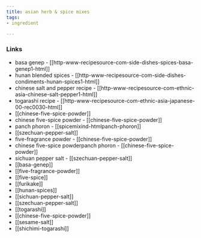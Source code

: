 ```yaml
---
title: asian herb & spice mixes
tags:
- ingredient

---
```



### Links

* basa genep - [[http-www-recipesource-com-side-dishes-spices-basa-genep1-html]]
* hunan blended spices - [[http-www-recipesource-com-side-dishes-condiments-hunan-spices1-html]]
* chinese salt and pepper recipe - [[http-www-recipesource-com-ethnic-asia-chinese-salt-pepper1-html]]
* togarashi recipe - [[http-www-recipesource-com-ethnic-asia-japanese-00-rec0030-html]]
* [[chinese-five-spice-powder]]
* chinese five-spice powder - [[chinese-five-spice-powder]]
* panch phoron - [[spicemixind-htmlpanch-phoron]]
* [[szechuan-pepper-salt]]
* five-fragrance powder - [[chinese-five-spice-powder]]
* chinese five-spice powderpanch phoron - [[chinese-five-spice-powder]]
* sichuan pepper salt - [[szechuan-pepper-salt]]
* [[basa-genep]]
* [[five-fragrance-powder]]
* [[five-spice]]
* [[furikake]]
* [[hunan-spices]]
* [[sichuan-pepper-salt]]
* [[szechuan-pepper-salt]]
* [[togarashi]]
* [[chinese-five-spice-powder]]
* [[sesame-salt]]
* [[shichimi-togarashi]]

